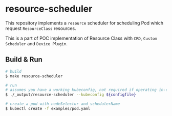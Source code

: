 # resource-scheduler

This repository implements a `resource` scheduler for scheduling Pod which request `ResourceClass` resources.

This is a part of POC implementation of Resource Class with `CRD`, `Custom Scheduler` and `Device Plugin`.

## Build & Run

```sh
# build
$ make resource-scheduler

# run
# assumes you have a working kubeconfig, not required if operating in-cluster
$ ./_output/resource-scheduler --kubeconfig ${configfile}

# create a pod with nodeSelector and schedulerName
$ kubectl create -f examples/pod.yaml

```
